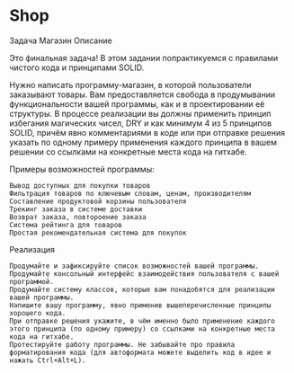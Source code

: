 # Shop

Задача Магазин
Описание

Это финальная задача! В этом задании попрактикуемся с правилами чистого кода и принципами SOLID.

Нужно написать программу-магазин, в которой пользователи заказывают товары. Вам предоставляется свобода в продумывании функциональности вашей программы, как и в проектировании её структуры. В процессе реализации вы должны применить принцип избегания магических чисел, DRY и как минимум 4 из 5 принципов SOLID, причём явно комментариями в коде или при отправке решения указать по одному примеру применения каждого принципа в вашем решении со ссылками на конкретные места кода на гитхабе.

Примеры возможностей программы:

    Вывод доступных для покупки товаров
    Фильтрация товаров по ключевым словам, ценам, производителям
    Составление продуктовой корзины пользователя
    Трекинг заказа в системе доставки
    Возврат заказа, повтороение заказа
    Система рейтинга для товаров
    Простая рекомендательная система для покупок

Реализация

    Продумайте и зафиксируйте список возможностей вашей программы.
    Продумайте консольный интерфейс взаимодействия пользователя с вашей программой.
    Продумайте систему классов, которые вам понадобятся для реализации вашей программы.
    Напишите вашу программу, явно применив вышеперечисленные принципы хорошего кода.
    При отправке решения укажите, в чём именно было применение каждого этого принципа (по одному примеру) со ссылками на конкретные места кода на гитхабе.
    Протестируйте работу программы. Не забывайте про правила форматирования кода (для автоформата можете выделить код в идее и нажать Ctrl+Alt+L).


